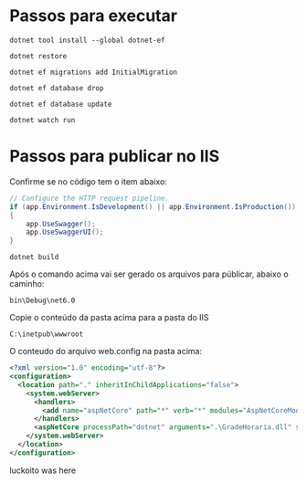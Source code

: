 # Passos para executar

```shell
dotnet tool install --global dotnet-ef

dotnet restore

dotnet ef migrations add InitialMigration

dotnet ef database drop

dotnet ef database update

dotnet watch run
```

# Passos para publicar no IIS

Confirme se no código tem o item abaixo:

```C#
// Configure the HTTP request pipeline.
if (app.Environment.IsDevelopment() || app.Environment.IsProduction())
{
    app.UseSwagger();
    app.UseSwaggerUI();
}
```

```shell
dotnet build
```

Após o comando acima vai ser gerado os arquivos para públicar, abaixo o caminho:

    bin\Debug\net6.0

Copie o conteúdo da pasta acima para a pasta do IIS

    C:\inetpub\wwwroot

O conteudo do arquivo web.config na pasta acima:

```xml
<?xml version="1.0" encoding="utf-8"?>
<configuration>
  <location path="." inheritInChildApplications="false">
    <system.webServer>
      <handlers>
        <add name="aspNetCore" path="*" verb="*" modules="AspNetCoreModuleV2" resourceType="Unspecified" />
      </handlers>
      <aspNetCore processPath="dotnet" arguments=".\GradeHoraria.dll" stdoutLogEnabled="false" stdoutLogFile=".\logs\stdout" hostingModel="inprocess" />
    </system.webServer>
  </location>
</configuration>
```
luckoito was here